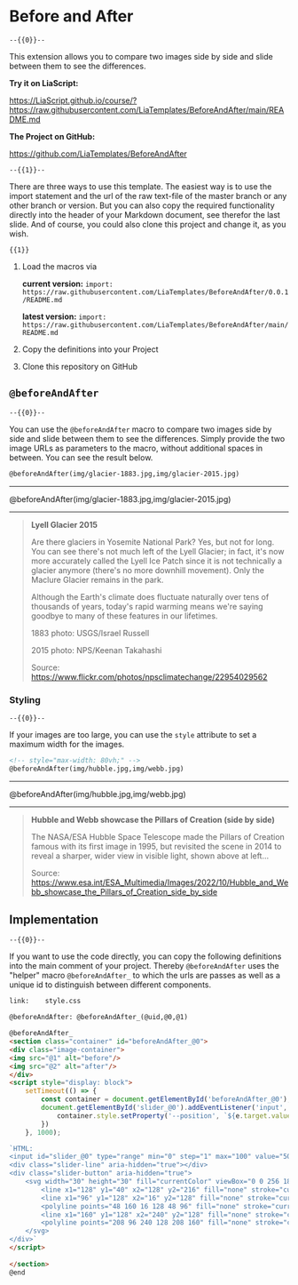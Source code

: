 <!--
author: Sebastian Zug

version: 0.0.1

link:    style.css

language: en

narrator: US English Male

logo:     img/logo.gif

comment:  This template allows you to compare two images side by side and slide between them to see the differences.

@beforeAndAfter: @beforeAndAfter_(@uid,@0,@1)

@beforeAndAfter_
<section class="container" id="beforeAndAfter_@0">
<div class="image-container">
<img src="@1" alt="before"/>
<img src="@2" alt="after"/>
</div>
<script style="display: block">
    setTimeout(() => {
        const container = document.getElementById('beforeAndAfter_@0');
        document.getElementById('slider_@0').addEventListener('input', (e) => {
            container.style.setProperty('--position', `${e.target.value}%`);
        })
    }, 1000);

`HTML:
<input id="slider_@0" type="range" min="0" step="1" max="100" value="50" aria-label="Percentage of before photo shown" class="slider" />
<div class="slider-line" aria-hidden="true"></div>
<div class="slider-button" aria-hidden="true">
    <svg width="30" height="30" fill="currentColor" viewBox="0 0 256 186">
        <line x1="128" y1="40" x2="128" y2="216" fill="none" stroke="currentColor" stroke-linecap="round" stroke-linejoin="round" stroke-width="16"></line>
        <line x1="96" y1="128" x2="16" y2="128" fill="none" stroke="currentColor" stroke-linecap="round" stroke-linejoin="round" stroke-width="16"></line>
        <polyline points="48 160 16 128 48 96" fill="none" stroke="currentColor" stroke-linecap="round" stroke-linejoin="round" stroke-width="16"></polyline>
        <line x1="160" y1="128" x2="240" y2="128" fill="none" stroke="currentColor" stroke-linecap="round" stroke-linejoin="round" stroke-width="16"></line>
        <polyline points="208 96 240 128 208 160" fill="none" stroke="currentColor" stroke-linecap="round" stroke-linejoin="round" stroke-width="16"></polyline>
    </svg>
</div>`
</script>
    
</section>
@end

-->

# Before and After

    --{{0}}--
This extension allows you to compare two images side by side and slide between them to see the differences.

__Try it on LiaScript:__

https://LiaScript.github.io/course/?https://raw.githubusercontent.com/LiaTemplates/BeforeAndAfter/main/README.md

__The Project on GitHub:__

https://github.com/LiaTemplates/BeforeAndAfter


    --{{1}}--
There are three ways to use this template.
The easiest way is to use the import statement and the url of the raw text-file of the master branch or any other branch or version.
But you can also copy the required functionality directly into the header of your Markdown document, see therefor the last slide.
And of course, you could also clone this project and change it, as you wish.

    {{1}}
1. Load the macros via

   __current version:__
   `import: https://raw.githubusercontent.com/LiaTemplates/BeforeAndAfter/0.0.1/README.md`

   __latest version:__
   `import: https://raw.githubusercontent.com/LiaTemplates/BeforeAndAfter/main/README.md`


2. Copy the definitions into your Project

3. Clone this repository on GitHub


## `@beforeAndAfter`


    --{{0}}--
You can use the `@beforeAndAfter` macro to compare two images side by side and slide between them to see the differences.
Simply provide the two image URLs as parameters to the macro, without additional spaces in between.
You can see the result below.

```markdown
@beforeAndAfter(img/glacier-1883.jpg,img/glacier-2015.jpg)
```

---

@beforeAndAfter(img/glacier-1883.jpg,img/glacier-2015.jpg)

---

> __Lyell Glacier 2015__
> 
> Are there glaciers in Yosemite National Park? Yes, but not for long. You can see there's not much left of the Lyell Glacier; in fact, it's now more accurately called the Lyell Ice Patch since it is not technically a glacier anymore (there's no more downhill movement). Only the Maclure Glacier remains in the park.
> 
> Although the Earth's climate does fluctuate naturally over tens of thousands of years, today's rapid warming means we're saying goodbye to many of these features in our lifetimes.
>
> 1883 photo: USGS/Israel Russell
> 
> 2015 photo: NPS/Keenan Takahashi
>
> Source: https://www.flickr.com/photos/npsclimatechange/22954029562


### Styling


    --{{0}}--
If your images are too large, you can use the `style` attribute to set a maximum width for the images.

``` markdown
<!-- style="max-width: 80vh;" -->
@beforeAndAfter(img/hubble.jpg,img/webb.jpg)
```

---

<!-- style="max-width: 70vh;" -->
@beforeAndAfter(img/hubble.jpg,img/webb.jpg)

---

> __Hubble and Webb showcase the Pillars of Creation (side by side)__
>
> The NASA/ESA Hubble Space Telescope made the Pillars of Creation famous with its first image in 1995, but revisited the scene in 2014 to reveal a sharper, wider view in visible light, shown above at left...
>
> Source: https://www.esa.int/ESA_Multimedia/Images/2022/10/Hubble_and_Webb_showcase_the_Pillars_of_Creation_side_by_side


## Implementation


    --{{0}}--
If you want to use the code directly, you can copy the following definitions into the main comment of your project.
Thereby `@beforeAndAfter` uses the "helper" macro `@beforeAndAfter_` to which the urls are passes as well as a unique id to distinguish between different components.


```html
link:    style.css

@beforeAndAfter: @beforeAndAfter_(@uid,@0,@1)

@beforeAndAfter_
<section class="container" id="beforeAndAfter_@0">
<div class="image-container">
<img src="@1" alt="before"/>
<img src="@2" alt="after"/>
</div>
<script style="display: block">
    setTimeout(() => {
        const container = document.getElementById('beforeAndAfter_@0');
        document.getElementById('slider_@0').addEventListener('input', (e) => {
            container.style.setProperty('--position', `${e.target.value}%`);
        })
    }, 1000);

`HTML:
<input id="slider_@0" type="range" min="0" step="1" max="100" value="50" aria-label="Percentage of before photo shown" class="slider" />
<div class="slider-line" aria-hidden="true"></div>
<div class="slider-button" aria-hidden="true">
    <svg width="30" height="30" fill="currentColor" viewBox="0 0 256 186">
        <line x1="128" y1="40" x2="128" y2="216" fill="none" stroke="currentColor" stroke-linecap="round" stroke-linejoin="round" stroke-width="16"></line>
        <line x1="96" y1="128" x2="16" y2="128" fill="none" stroke="currentColor" stroke-linecap="round" stroke-linejoin="round" stroke-width="16"></line>
        <polyline points="48 160 16 128 48 96" fill="none" stroke="currentColor" stroke-linecap="round" stroke-linejoin="round" stroke-width="16"></polyline>
        <line x1="160" y1="128" x2="240" y2="128" fill="none" stroke="currentColor" stroke-linecap="round" stroke-linejoin="round" stroke-width="16"></line>
        <polyline points="208 96 240 128 208 160" fill="none" stroke="currentColor" stroke-linecap="round" stroke-linejoin="round" stroke-width="16"></polyline>
    </svg>
</div>`
</script>
    
</section>
@end
```